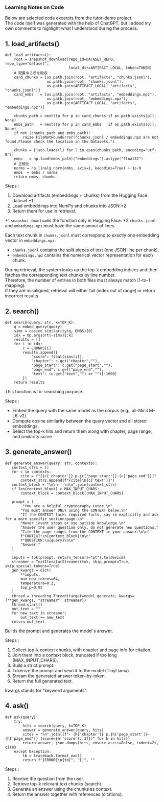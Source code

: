 
### Learning Notes on Code ###

Below are selected code excerpts from the tutor-demo project.  
The code itself was generated with the help of ChatGPT, but I added my own comments to highlight what I understood during the process.

## 1. load_artifacts() ##
```
def load_artifacts():
    root = snapshot_download(repo_id=DATASET_REPO, repo_type="dataset",
                             local_dir=ARTIFACT_LOCAL, token=TOKEN)
    # 配置ゆらぎを吸収
    cand_chunks = [os.path.join(root, "artifacts", "chunks.jsonl"),
                   os.path.join(root, "chunks.jsonl"),
                   os.path.join(ARTIFACT_LOCAL, "artifacts", "chunks.jsonl")]
    cand_embs   = [os.path.join(root, "artifacts", "embeddings.npz"),
                   os.path.join(root, "embeddings.npz"),
                   os.path.join(ARTIFACT_LOCAL, "artifacts", "embeddings.npz")]

    chunks_path = next((p for p in cand_chunks if os.path.exists(p)), None)
    embs_path   = next((p for p in cand_embs   if os.path.exists(p)), None)
    if not (chunks_path and embs_path):
        raise FileNotFoundError("chunks.jsonl / embeddings.npz are not found.Please check the location in the Datasets.")

    chunks = [json.loads(l) for l in open(chunks_path, encoding="utf-8")]
    embs   = np.load(embs_path)["embeddings"].astype("float32")
    # 正規化
    norms = np.linalg.norm(embs, axis=1, keepdims=True) + 1e-9
    embs  = embs / norms
    return embs, chunks
```

Steps :
1. Download artifacts (embeddings + chunks) from the Hugging Face dataset.*1
2. Load embeddings into NumPy and chunks into JSON.*2
3. Return them for use in retrieval.

*1 `snapshot_download`is the function only in Hugging Face.
*2 `chunks.jsonl` and `embedings.npz` must have the same amout of lines.

Each text chunk in `chunks.jsonl` must correspond to exactly one embedding vector in `embeddings.npz`.  
- `chunks.jsonl` contains the split pieces of text (one JSON line per chunk).  
- `embeddings.npz` contains the numerical vector representation for each chunk.  

During retrieval, the system looks up the top-k embedding indices and then fetches the corresponding text chunks by line number.  
Therefore, the number of entries in both files must always match (1-to-1 mapping).  
If they are misaligned, retrieval will either fail (index out of range) or return incorrect results.


## 2. search() ##

```
def search(query: str, k=TOP_K):
    q = embed_query(query)
    sims = cosine_similarity(q, EMBS)[0]
    idx = np.argsort(-sims)[:k]
    results = []
    for i in idx:
        c = CHUNKS[i]
        results.append({
            "score": float(sims[i]),
            "chapter": c.get("chapter",""),
            "page_start": c.get("page_start",""),
            "page_end": c.get("page_end",""),
            "text": (c.get("text","") or "")[:1000]
        })
    return results
```
This function is for searching purpose. 

Steps :
- Embed the query with the same model as the corpus (e.g., all-MiniLM-L6-v2).
- Compute cosine similarity between the query vector and all stored embeddings.
- Select the top-k hits and return them along with chapter, page range, and similarity score.


## 3. generate_answer() ##

 ```
 def generate_answer(query: str, contexts):
    context_strs = []
    for c in contexts:
        cite = f"[{c['chapter']} p.{c['page_start']}-{c['page_end']}]"
        context_strs.append(f"{cite}\n{c['text']}")
    context_block = "\n\n---\n\n".join(context_strs)
    if len(context_block) > MAX_INPUT_CHARS:
        context_block = context_block[:MAX_INPUT_CHARS]

    prompt = (
         "You are a helpful cryptography tutor.\n"
        "You must answer ONLY using the CONTEXT below.\n"
        "If the CONTEXT lacks required facts, say so explicitly and ask for a more specific section/page.\n"
        "Never invent steps or use outside knowledge.\n"
        "Answer the user question only, do not generate new questions."
        "Cite the page ranges from the CONTEXT in your answer.\n\n"
        f"CONTEXT:\n{context_block}\n\n"
        f"QUESTION:\n{query}\n\n"
        "Answer:"
    )

    inputs = tok(prompt, return_tensors="pt").to(device)
    streamer = TextIteratorStreamer(tok, skip_prompt=True, skip_special_tokens=True)
    gen_kwargs = dict(
        **inputs,
        max_new_tokens=64,
        temperature=0.2,
        top_p=0.95
    )
    thread = threading.Thread(target=model.generate, kwargs={**gen_kwargs, "streamer": streamer})
    thread.start()
    out_text = ""
    for new_text in streamer:
        out_text += new_text
    return out_text
```
Builds the prompt and generates the model's answer.

Steps :
1. Collect top-k context chunks, with chapter and page info for citation.
2. Join them into a context block, truncated if too long (MAX_INPUT_CHARS).
3. Build a strict prompt.
4. Tokenize the prompt and send it to the model (TinyLlama).
5. Stream the generated answer token-by-token.
6. Return the full generated text.

kwargs stands for "keyword arguments". 


## 4. ask() ##
```
def ask(query):
    try:
        hits = search(query, k=TOP_K)
        answer = generate_answer(query, hits)
        cites = "\n".join([f"- {h['chapter']} p.{h['page_start']}-{h['page_end']} (score={h['score']:.3f})" for h in hits])
        return answer, json.dumps(hits, ensure_ascii=False, indent=2), cites
    except Exception:
        tb = traceback.format_exc()
        return f"[ERROR]\n{tb}", "[]", ""
```
Steps :
1. Receive the question from the user.
2. Retrieve top-k relevant text chunks (search).
3. Generate an answer using the chunks as context.
4. Return the answer together with references (citations).
